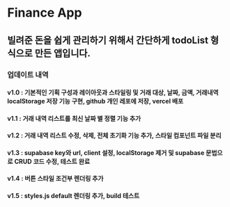 # Finance App

## 빌려준 돈을 쉽게 관리하기 위해서 간단하게 todoList 형식으로 만든 앱입니다.

### 업데이트 내역

#### v1.0 : 기본적인 기획 구성과 레이아웃과 스타일링 및 거래 대상, 날짜, 금액, 거래내역 localStorage 저장 기능 구현, github 개인 레포에 저장, vercel 배포

#### v1.1 : 거래 내역 리스트를 최신 날짜 별 정렬 기능 추가

#### v1.2 : 거래 내역 리스트 수정, 삭제, 전체 초기화 기능 추가, 스타일 컴포넌트 파일 분리

#### v1.3 : supabase key와 url, client 설정, localStorage 제거 및 supabase 문법으로 CRUD 코드 수정, 테스트 완료

#### v1.4 : 버튼 스타일 조건부 렌더링 추가

#### v1.5 : styles.js default 렌더링 추가, build 테스트
